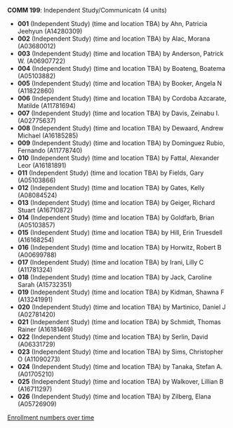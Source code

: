**COMM 199**: Independent Study/Communicatn (4 units)

- **001** (Independent Study) (time and location TBA) by Ahn, Patricia Jeehyun (A14280309)
- **002** (Independent Study) (time and location TBA) by Alac, Morana (A03680012)
- **003** (Independent Study) (time and location TBA) by Anderson, Patrick W. (A06907722)
- **004** (Independent Study) (time and location TBA) by Boateng, Boatema (A05103882)
- **005** (Independent Study) (time and location TBA) by Booker, Angela N (A11822860)
- **006** (Independent Study) (time and location TBA) by Cordoba Azcarate, Matilde (A11781694)
- **007** (Independent Study) (time and location TBA) by Davis, Zeinabu I. (A02775637)
- **008** (Independent Study) (time and location TBA) by Dewaard, Andrew Michael (A16185285)
- **009** (Independent Study) (time and location TBA) by Dominguez Rubio, Fernando (A11778740)
- **010** (Independent Study) (time and location TBA) by Fattal, Alexander Leor (A16181891)
- **011** (Independent Study) (time and location TBA) by Fields, Gary (A05103866)
- **012** (Independent Study) (time and location TBA) by Gates, Kelly (A08084524)
- **013** (Independent Study) (time and location TBA) by Geiger, Richard Stuart (A16710872)
- **014** (Independent Study) (time and location TBA) by Goldfarb, Brian (A05103857)
- **015** (Independent Study) (time and location TBA) by Hill, Erin Truesdell (A16168254)
- **016** (Independent Study) (time and location TBA) by Horwitz, Robert B (A00699788)
- **017** (Independent Study) (time and location TBA) by Irani, Lilly C (A11781324)
- **018** (Independent Study) (time and location TBA) by Jack, Caroline Sarah (A15732351)
- **019** (Independent Study) (time and location TBA) by Kidman, Shawna F (A13241991)
- **020** (Independent Study) (time and location TBA) by Martinico, Daniel J (A02781420)
- **021** (Independent Study) (time and location TBA) by Schmidt, Thomas Rainer (A16181469)
- **022** (Independent Study) (time and location TBA) by Serlin, David (A06331729)
- **023** (Independent Study) (time and location TBA) by Sims, Christopher O (A11090273)
- **024** (Independent Study) (time and location TBA) by Tanaka, Stefan A. (A01705210)
- **025** (Independent Study) (time and location TBA) by Walkover, Lillian B (A16711297)
- **026** (Independent Study) (time and location TBA) by Zilberg, Elana (A05726909)

[Enrollment numbers over time](./COMM199.tsv)
